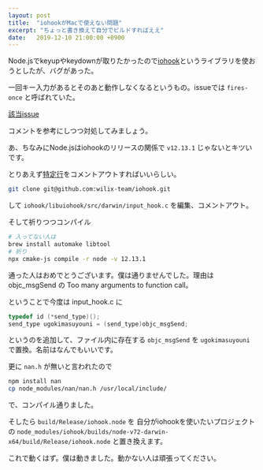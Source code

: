 ```yaml
---
layout: post
title:  "iohookがMacで使えない問題"
excerpt: "ちょっと書き換えて自分でビルドすればええ"
date:   2019-12-10 21:00:00 +0900
---
```


Node.jsでkeyupやkeydownが取りたかったので[iohook](https://www.npmjs.com/package/iohook)というライブラリを使おうとしたが、バグがあった。

一回キー入力があるとそのあと動作しなくなるというもの。issueでは `fires-once` と呼ばれていた。

[該当issue](https://github.com/wilix-team/iohook/issues/124)

コメントを参考にしつつ対処してみましょう。

あ、ちなみにNode.jsはiohookのリリースの関係で `v12.13.1` じゃないとキツいです。

とりあえず[特定行](https://github.com/wilix-team/iohook/blob/master/libuiohook/src/darwin/input_hook.c#L380)をコメントアウトすればいいらしい。

```sh
git clone git@github.com:wilix-team/iohook.git
```

して `iohook/libuiohook/src/darwin/input_hook.c` を編集、コメントアウト。

そして祈りつつコンパイル

```sh
# 入ってない人は
brew install automake libtool
# 祈り
npx cmake-js compile -r node -v 12.13.1
```

通った人はおめでとうございます。僕は通りませんでした。理由は objc_msgSend の Too many arguments to function call。

ということで今度は input_hook.c に

```c
typedef id (*send_type)();
send_type ugokimasuyouni = (send_type)objc_msgSend;
```

というのを追加して、ファイル内に存在する `objc_msgSend` を `ugokimasuyouni` で置換。名前はなんでもいいです。

更に `nan.h` が無いと言われたので

```sh
npm install nan
cp node_modules/nan/nan.h /usr/local/include/
```

で、コンパイル通りました。

そしたら `build/Release/iohook.node` を 自分がiohookを使いたいプロジェクトの `node_modules/iohook/builds/node-v72-darwin-x64/build/Release/iohook.node` と置き換えます。

これで動くはず。僕は動きました。動かない人は頑張ってください。
